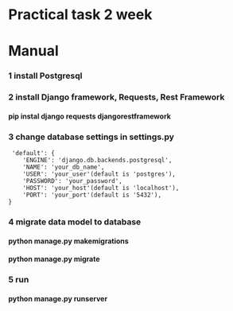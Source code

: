 # Practical task 2 week

# Manual
### 1 install Postgresql
### 2 install Django framework, Requests, Rest Framework
#### pip instal django requests djangorestframework 
### 3 change database settings in settings.py
     'default': {
        'ENGINE': 'django.db.backends.postgresql',
        'NAME': 'your_db_name',
        'USER': 'your_user'(default is 'postgres'),
        'PASSWORD': 'your_password',
        'HOST': 'your_host'(default is 'localhost'),
        'PORT': 'your_port'(default is '5432'),
    }
### 4 migrate data model to database
#### python manage.py makemigrations
#### python manage.py migrate
### 5 run
#### python manage.py runserver
